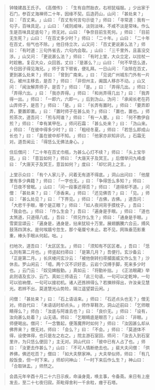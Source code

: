 
> 钟陵建昌王氏子。​《高僧传》​：​「生有自然胎衣，右袒犹缁服。​」少出家于石门，参百丈海禅师二十年，因缘不契。后造药山，山问：​「甚处来？​」曰：​「百丈来。​」山曰：​「百丈有何言句示徒？​」师曰：​「寻常道：我有一句子，百味具足。​」山曰：​「咸则咸味，淡则淡味，不咸不淡是常味。作么生是百味具足底句？​」师无对。山曰：​「争奈目前生死何。​」师曰：​「目前无生死？​」山曰：​「在百丈多少时？​」师曰：​「二十年。​」山曰：​「二十年在百丈，俗气也不除。​」他日侍立次，山又问：​「百丈更说甚么法？​」师曰：​「有时道：三句外省去，六句内会取。​」山曰：​「三千里外，且喜没交涉。​」山又问：​「更说甚么法？​」师曰：​「有时上堂，大众立定，以拄杖一时趁散。复召大众，众回首。丈曰：『是甚么？』」山曰：​「何不早恁么道，今日因子得见海兄。​」师于言下顿省，便礼拜。一日山问：​「汝除在百丈，更到甚么处来？​」师曰：​「曾到广南来。​」曰：​「见说广州城东门外有一片石，被州主移去，是否？​」师曰：​「非但州主，阖国人移亦不动。​」山又问：​「闻汝解弄师子，是否？​」师曰：​「是。​」曰：​「弄得几出。​」师曰：​「弄得六出。​」曰：​「我亦弄得。​」师曰：​「和尚弄得几出？​」曰：​「我弄得一出。​」师曰：​「一即六，六即一。​」后到沩山，沩问：​「承闻长老在药山弄师子，是否？​」师曰：​「是。​」曰：​「长弄有置时。​」师曰：​「要弄即弄，要置即置。​」曰：​「置时师子在甚么处？​」师曰：​「置也，置也。​」师煎茶次，道吾问：​「煎与阿谁？​」师曰：​「有一人要。​」曰：​「何不教伊自煎？​」师曰：​「幸有某甲在。​」师问石霜：​「甚么处来？​」曰：​「沩山来。​」师曰：​「在彼中得多少时？​」曰：​「粗经冬夏。​」师曰：​「若恁么即成山长也？​」曰：​「虽在彼中却不知。​」师曰：​「他家亦非知非识。​」石霜无对。道吾闻云：​「得恁么无佛法身心。​」

> 住后僧问：​「二十年在百丈巾瓶，为甚么心灯不续？​」师曰：​「头上宝华冠。​」曰：​「意旨如何？​」师曰：​「大唐天子及冥王。​」后僧举问九峰虔曰：​「大唐天子及冥王，意旨如何？​」度曰：​「却忆洞上之言。​」

> 上堂示众曰：​「有个人家儿子，问着无有道不得底。​」洞山出问曰：​「他屋里有多少典籍？​」师曰：​「一字也无。​」曰：​「争得恁么多知？​」师曰：​「日夜不曾眠。​」山曰：​「问一段事还得否？​」师曰：​「道得却不道。​」问僧：​「甚处来？​」曰：​「添香来。​」师曰：​「还见佛否？​」曰：​「见。​」师曰：​「甚么处见？​」曰：​「下界见。​」师曰：​「古佛，古佛。​」道吾问：​「大悲千手眼，哪个是正眼？​」师曰：​「如人夜间背手摸枕子。​」吾曰：​「我会也。​」师曰：​「作么生会？​」吾曰：​「遍身是手眼。​」师曰：​「道也太煞道，只道得八成。​」吾曰：​「师兄作么生？​」师曰：​「通身是手眼。​」雪窦显頌云：​「遍身是，通身是，拈来犹较十万里。展翅鵬騰六合云，搏风鼓荡四溟水。是何埃牆兮忽生，那个毫厘兮未止。君不见，网珠垂范影重重，棒头手眼从何起。咄。​」

> 扫地次，道吾曰：​「太区区生。​」师曰：​「须知有不区区者。​」吾曰：​「恁么则有第二月也。​」师竖起扫帚曰：​「是第几月？​」吾便行。玄沙备云：​「正是第二月。​」长庆棱问玄沙云：​「被他倒转扫帚攔面威又作么生？​」沙休去。罗山闲云：​「噫。两个汉不识好恶，云岩个汉缚手脚，死来多少时也。​」云门云：​「奴见婢殷勤。​」真如云：​「将勤补拙。​」​《正法眼藏》举此则语及玄沙、云门、真如三师语云：​「此三句语，一句可以定乾坤，一句可以验衲僧，一句可以接初机。诸人还拣辨得么？若揀辨得出，许汝亲见慧光。若辨不出，莫道慧光山势险，隔江遥望碧云闲。​」

> 问僧：​「甚处来？​」曰：​「石上语话来。​」师曰：​「石还点头也无？​」僧无对。师自代曰：​「未语话时却点头。​」师作草鞋次，洞山近前曰：​「乞师眼睛得么？​」师白：​「汝底与阿谁去也？​」曰：​「良价无。​」师曰：​「设有，汝向甚么处着？​」山无语。师曰：​「乞眼睛底是眼否？​」山曰：​「非眼。​」师便喝出。僧问：​「一念瞥起，便落魔界时如何？​」师曰：​「汝因甚么却从佛界来？​」僧无对。师曰：​「会么？​」曰：​「不会。​」师曰：​「莫道体不得，设使体得，也只是左之右之。​」院主游石室回，师问：​「汝去入到石室里许，为只恁么便回？​」主无对。洞山代曰：​「彼中已有人占了也。​」师曰：​「汝更去作甚么？​」山曰：​「不可人情断绝去也。​」裴大夫问僧：​「供养佛，佛还吃否？​」僧曰：​「如大夫祭家神。​」大夫举似师，师曰：​「有几般饭食，但一时下来。​」师却问神山：​「一时下来后作么生？​」神山曰：​「合取钵盂。​」师然之。

> 会昌元年辛酉十月二十六日示疾，命澡身竟，唤主事，令备斋。来日有上座发去，至二十七夜归寂。茶毗得舍利一千余粒，瘞于石塔。
